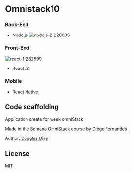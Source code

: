 # Omnistack10

### Back-End
* Node.js
![nodejs-2-226035](https://user-images.githubusercontent.com/20793718/72665430-2b01fa80-39e7-11ea-91da-84b87a6d54cb.png)

### Front-End
![react-1-282599](https://user-images.githubusercontent.com/20793718/72665439-5258c780-39e7-11ea-92a0-fe4ac172c20b.png)
* ReactJS

### Mobile
* React Native

## Code scaffolding

Application create for week omniStack

Made in the [Semana OmniStack](https://www.rocketseat.com.br/) course by [Diego Fernandes](https://github.com/diego3g)

Author: [Douglas Dias](https://github.com/douglasjava)

## License ##

[MIT](LICENSE)
